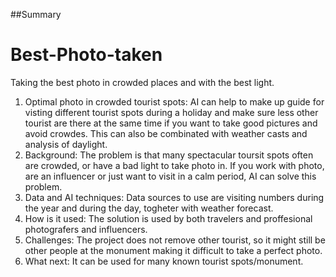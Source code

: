 ##Summary
# Best-Photo-taken
Taking the best photo in crowded places and with the best light.
1.	Optimal photo in crowded tourist spots: AI can help to make up guide for visting different tourist spots during a holiday and make sure less other tourist are there at the same time if you want to take good pictures and avoid crowdes. This can also be combinated with weather casts and analysis of daylight.
2.	Background: The problem is that many spectacular toursit spots often are crowded, or have a bad light to take photo in. If you work with photo, are an influencer or just want to visit in a calm period, AI can solve this problem. 
3.	Data and AI techniques: Data sources to use are visiting numbers during the year and during the day, togheter with weather forecast. 
4.	How is it used: The solution is used by both travelers and proffesional photografers and influencers. 
5.	Challenges: The project does not remove other tourist, so it might still be other people at the monument making it difficult to take a perfect photo.
6.	What next: It can be used for many known tourist spots/monument.
